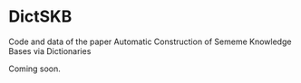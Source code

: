 # DictSKB
Code and data of the paper Automatic Construction of Sememe Knowledge Bases via Dictionaries

Coming soon.
